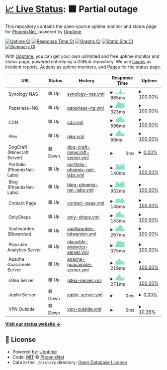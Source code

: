 # [📈 Live Status](https://Phoenix-Net.github.io/PhoenixNet-Status-Page): <!--live status--> **🟧 Partial outage**

This repository contains the open-source uptime monitor and status page for [PhoenixNet](https://phoenixnet.tech), powered by [Upptime](https://github.com/upptime/upptime).

[![Uptime CI](https://github.com/Phoenix-Net/PhoenixNet-Status-Page/workflows/Uptime%20CI/badge.svg)](https://github.com/Phoenix-Net/PhoenixNet-Status-Page/actions?query=workflow%3A%22Uptime+CI%22)
[![Response Time CI](https://github.com/Phoenix-Net/PhoenixNet-Status-Page/workflows/Response%20Time%20CI/badge.svg)](https://github.com/Phoenix-Net/PhoenixNet-Status-Page/actions?query=workflow%3A%22Response+Time+CI%22)
[![Graphs CI](https://github.com/Phoenix-Net/PhoenixNet-Status-Page/workflows/Graphs%20CI/badge.svg)](https://github.com/Phoenix-Net/PhoenixNet-Status-Page/actions?query=workflow%3A%22Graphs+CI%22)
[![Static Site CI](https://github.com/Phoenix-Net/PhoenixNet-Status-Page/workflows/Static%20Site%20CI/badge.svg)](https://github.com/Phoenix-Net/PhoenixNet-Status-Page/actions?query=workflow%3A%22Static+Site+CI%22)
[![Summary CI](https://github.com/Phoenix-Net/PhoenixNet-Status-Page/workflows/Summary%20CI/badge.svg)](https://github.com/Phoenix-Net/PhoenixNet-Status-Page/actions?query=workflow%3A%22Summary+CI%22)

With [Upptime](https://upptime.js.org), you can get your own unlimited and free uptime monitor and status page, powered entirely by a GitHub repository. We use [Issues](https://github.com/Phoenix-Net/PhoenixNet-Status-Page/issues) as incident reports, [Actions](https://github.com/Phoenix-Net/PhoenixNet-Status-Page/actions) as uptime monitors, and [Pages](https://Phoenix-Net.github.io/PhoenixNet-Status-Page) for the status page.

<!--start: status pages-->
<!-- This summary is generated by Upptime (https://github.com/upptime/upptime) -->
<!-- Do not edit this manually, your changes will be overwritten -->
<!-- prettier-ignore -->
| URL | Status | History | Response Time | Uptime |
| --- | ------ | ------- | ------------- | ------ |
| <img alt="" src="https://www.synology.com/img/icon/favicon.png" height="13"> Synology NAS | 🟩 Up | [synology-nas.yml](https://github.com/Phoenix-Net/PhoenixNet-Status-Page/commits/HEAD/history/synology-nas.yml) | <details><summary><img alt="Response time graph" src="./graphs/synology-nas/response-time-week.png" height="20"> 865ms</summary><br><a href="https://status.phoenixnet.tech/history/synology-nas"><img alt="Response time 479" src="https://img.shields.io/endpoint?url=https%3A%2F%2Fraw.githubusercontent.com%2FPhoenix-Net%2FPhoenixNet-Status-Page%2FHEAD%2Fapi%2Fsynology-nas%2Fresponse-time.json"></a><br><a href="https://status.phoenixnet.tech/history/synology-nas"><img alt="24-hour response time 966" src="https://img.shields.io/endpoint?url=https%3A%2F%2Fraw.githubusercontent.com%2FPhoenix-Net%2FPhoenixNet-Status-Page%2FHEAD%2Fapi%2Fsynology-nas%2Fresponse-time-day.json"></a><br><a href="https://status.phoenixnet.tech/history/synology-nas"><img alt="7-day response time 865" src="https://img.shields.io/endpoint?url=https%3A%2F%2Fraw.githubusercontent.com%2FPhoenix-Net%2FPhoenixNet-Status-Page%2FHEAD%2Fapi%2Fsynology-nas%2Fresponse-time-week.json"></a><br><a href="https://status.phoenixnet.tech/history/synology-nas"><img alt="30-day response time 532" src="https://img.shields.io/endpoint?url=https%3A%2F%2Fraw.githubusercontent.com%2FPhoenix-Net%2FPhoenixNet-Status-Page%2FHEAD%2Fapi%2Fsynology-nas%2Fresponse-time-month.json"></a><br><a href="https://status.phoenixnet.tech/history/synology-nas"><img alt="1-year response time 479" src="https://img.shields.io/endpoint?url=https%3A%2F%2Fraw.githubusercontent.com%2FPhoenix-Net%2FPhoenixNet-Status-Page%2FHEAD%2Fapi%2Fsynology-nas%2Fresponse-time-year.json"></a></details> | <details><summary><a href="https://status.phoenixnet.tech/history/synology-nas">100.00%</a></summary><a href="https://status.phoenixnet.tech/history/synology-nas"><img alt="All-time uptime 99.72%" src="https://img.shields.io/endpoint?url=https%3A%2F%2Fraw.githubusercontent.com%2FPhoenix-Net%2FPhoenixNet-Status-Page%2FHEAD%2Fapi%2Fsynology-nas%2Fuptime.json"></a><br><a href="https://status.phoenixnet.tech/history/synology-nas"><img alt="24-hour uptime 100.00%" src="https://img.shields.io/endpoint?url=https%3A%2F%2Fraw.githubusercontent.com%2FPhoenix-Net%2FPhoenixNet-Status-Page%2FHEAD%2Fapi%2Fsynology-nas%2Fuptime-day.json"></a><br><a href="https://status.phoenixnet.tech/history/synology-nas"><img alt="7-day uptime 100.00%" src="https://img.shields.io/endpoint?url=https%3A%2F%2Fraw.githubusercontent.com%2FPhoenix-Net%2FPhoenixNet-Status-Page%2FHEAD%2Fapi%2Fsynology-nas%2Fuptime-week.json"></a><br><a href="https://status.phoenixnet.tech/history/synology-nas"><img alt="30-day uptime 100.00%" src="https://img.shields.io/endpoint?url=https%3A%2F%2Fraw.githubusercontent.com%2FPhoenix-Net%2FPhoenixNet-Status-Page%2FHEAD%2Fapi%2Fsynology-nas%2Fuptime-month.json"></a><br><a href="https://status.phoenixnet.tech/history/synology-nas"><img alt="1-year uptime 99.72%" src="https://img.shields.io/endpoint?url=https%3A%2F%2Fraw.githubusercontent.com%2FPhoenix-Net%2FPhoenixNet-Status-Page%2FHEAD%2Fapi%2Fsynology-nas%2Fuptime-year.json"></a></details>
| <img alt="" src="https://receipts.gsheps.com/favicon.ico" height="13"> Paperless-NG | 🟩 Up | [paperless-ng.yml](https://github.com/Phoenix-Net/PhoenixNet-Status-Page/commits/HEAD/history/paperless-ng.yml) | <details><summary><img alt="Response time graph" src="./graphs/paperless-ng/response-time-week.png" height="20"> 323ms</summary><br><a href="https://status.phoenixnet.tech/history/paperless-ng"><img alt="Response time 362" src="https://img.shields.io/endpoint?url=https%3A%2F%2Fraw.githubusercontent.com%2FPhoenix-Net%2FPhoenixNet-Status-Page%2FHEAD%2Fapi%2Fpaperless-ng%2Fresponse-time.json"></a><br><a href="https://status.phoenixnet.tech/history/paperless-ng"><img alt="24-hour response time 327" src="https://img.shields.io/endpoint?url=https%3A%2F%2Fraw.githubusercontent.com%2FPhoenix-Net%2FPhoenixNet-Status-Page%2FHEAD%2Fapi%2Fpaperless-ng%2Fresponse-time-day.json"></a><br><a href="https://status.phoenixnet.tech/history/paperless-ng"><img alt="7-day response time 323" src="https://img.shields.io/endpoint?url=https%3A%2F%2Fraw.githubusercontent.com%2FPhoenix-Net%2FPhoenixNet-Status-Page%2FHEAD%2Fapi%2Fpaperless-ng%2Fresponse-time-week.json"></a><br><a href="https://status.phoenixnet.tech/history/paperless-ng"><img alt="30-day response time 312" src="https://img.shields.io/endpoint?url=https%3A%2F%2Fraw.githubusercontent.com%2FPhoenix-Net%2FPhoenixNet-Status-Page%2FHEAD%2Fapi%2Fpaperless-ng%2Fresponse-time-month.json"></a><br><a href="https://status.phoenixnet.tech/history/paperless-ng"><img alt="1-year response time 362" src="https://img.shields.io/endpoint?url=https%3A%2F%2Fraw.githubusercontent.com%2FPhoenix-Net%2FPhoenixNet-Status-Page%2FHEAD%2Fapi%2Fpaperless-ng%2Fresponse-time-year.json"></a></details> | <details><summary><a href="https://status.phoenixnet.tech/history/paperless-ng">100.00%</a></summary><a href="https://status.phoenixnet.tech/history/paperless-ng"><img alt="All-time uptime 99.68%" src="https://img.shields.io/endpoint?url=https%3A%2F%2Fraw.githubusercontent.com%2FPhoenix-Net%2FPhoenixNet-Status-Page%2FHEAD%2Fapi%2Fpaperless-ng%2Fuptime.json"></a><br><a href="https://status.phoenixnet.tech/history/paperless-ng"><img alt="24-hour uptime 100.00%" src="https://img.shields.io/endpoint?url=https%3A%2F%2Fraw.githubusercontent.com%2FPhoenix-Net%2FPhoenixNet-Status-Page%2FHEAD%2Fapi%2Fpaperless-ng%2Fuptime-day.json"></a><br><a href="https://status.phoenixnet.tech/history/paperless-ng"><img alt="7-day uptime 100.00%" src="https://img.shields.io/endpoint?url=https%3A%2F%2Fraw.githubusercontent.com%2FPhoenix-Net%2FPhoenixNet-Status-Page%2FHEAD%2Fapi%2Fpaperless-ng%2Fuptime-week.json"></a><br><a href="https://status.phoenixnet.tech/history/paperless-ng"><img alt="30-day uptime 99.63%" src="https://img.shields.io/endpoint?url=https%3A%2F%2Fraw.githubusercontent.com%2FPhoenix-Net%2FPhoenixNet-Status-Page%2FHEAD%2Fapi%2Fpaperless-ng%2Fuptime-month.json"></a><br><a href="https://status.phoenixnet.tech/history/paperless-ng"><img alt="1-year uptime 99.68%" src="https://img.shields.io/endpoint?url=https%3A%2F%2Fraw.githubusercontent.com%2FPhoenix-Net%2FPhoenixNet-Status-Page%2FHEAD%2Fapi%2Fpaperless-ng%2Fuptime-year.json"></a></details>
| <img alt="" src="https://cdn.gsheps.com/static/images/favicon-16x16.png" height="13"> CDN | 🟩 Up | [cdn.yml](https://github.com/Phoenix-Net/PhoenixNet-Status-Page/commits/HEAD/history/cdn.yml) | <details><summary><img alt="Response time graph" src="./graphs/cdn/response-time-week.png" height="20"> 596ms</summary><br><a href="https://status.phoenixnet.tech/history/cdn"><img alt="Response time 494" src="https://img.shields.io/endpoint?url=https%3A%2F%2Fraw.githubusercontent.com%2FPhoenix-Net%2FPhoenixNet-Status-Page%2FHEAD%2Fapi%2Fcdn%2Fresponse-time.json"></a><br><a href="https://status.phoenixnet.tech/history/cdn"><img alt="24-hour response time 644" src="https://img.shields.io/endpoint?url=https%3A%2F%2Fraw.githubusercontent.com%2FPhoenix-Net%2FPhoenixNet-Status-Page%2FHEAD%2Fapi%2Fcdn%2Fresponse-time-day.json"></a><br><a href="https://status.phoenixnet.tech/history/cdn"><img alt="7-day response time 596" src="https://img.shields.io/endpoint?url=https%3A%2F%2Fraw.githubusercontent.com%2FPhoenix-Net%2FPhoenixNet-Status-Page%2FHEAD%2Fapi%2Fcdn%2Fresponse-time-week.json"></a><br><a href="https://status.phoenixnet.tech/history/cdn"><img alt="30-day response time 530" src="https://img.shields.io/endpoint?url=https%3A%2F%2Fraw.githubusercontent.com%2FPhoenix-Net%2FPhoenixNet-Status-Page%2FHEAD%2Fapi%2Fcdn%2Fresponse-time-month.json"></a><br><a href="https://status.phoenixnet.tech/history/cdn"><img alt="1-year response time 494" src="https://img.shields.io/endpoint?url=https%3A%2F%2Fraw.githubusercontent.com%2FPhoenix-Net%2FPhoenixNet-Status-Page%2FHEAD%2Fapi%2Fcdn%2Fresponse-time-year.json"></a></details> | <details><summary><a href="https://status.phoenixnet.tech/history/cdn">100.00%</a></summary><a href="https://status.phoenixnet.tech/history/cdn"><img alt="All-time uptime 99.73%" src="https://img.shields.io/endpoint?url=https%3A%2F%2Fraw.githubusercontent.com%2FPhoenix-Net%2FPhoenixNet-Status-Page%2FHEAD%2Fapi%2Fcdn%2Fuptime.json"></a><br><a href="https://status.phoenixnet.tech/history/cdn"><img alt="24-hour uptime 100.00%" src="https://img.shields.io/endpoint?url=https%3A%2F%2Fraw.githubusercontent.com%2FPhoenix-Net%2FPhoenixNet-Status-Page%2FHEAD%2Fapi%2Fcdn%2Fuptime-day.json"></a><br><a href="https://status.phoenixnet.tech/history/cdn"><img alt="7-day uptime 100.00%" src="https://img.shields.io/endpoint?url=https%3A%2F%2Fraw.githubusercontent.com%2FPhoenix-Net%2FPhoenixNet-Status-Page%2FHEAD%2Fapi%2Fcdn%2Fuptime-week.json"></a><br><a href="https://status.phoenixnet.tech/history/cdn"><img alt="30-day uptime 100.00%" src="https://img.shields.io/endpoint?url=https%3A%2F%2Fraw.githubusercontent.com%2FPhoenix-Net%2FPhoenixNet-Status-Page%2FHEAD%2Fapi%2Fcdn%2Fuptime-month.json"></a><br><a href="https://status.phoenixnet.tech/history/cdn"><img alt="1-year uptime 99.73%" src="https://img.shields.io/endpoint?url=https%3A%2F%2Fraw.githubusercontent.com%2FPhoenix-Net%2FPhoenixNet-Status-Page%2FHEAD%2Fapi%2Fcdn%2Fuptime-year.json"></a></details>
| <img alt="" src="https://www.plex.tv/wp-content/themes/plex/assets/img/favicons/favicon-16x16.png" height="13"> Plex | 🟩 Up | [plex.yml](https://github.com/Phoenix-Net/PhoenixNet-Status-Page/commits/HEAD/history/plex.yml) | <details><summary><img alt="Response time graph" src="./graphs/plex/response-time-week.png" height="20"> 60ms</summary><br><a href="https://status.phoenixnet.tech/history/plex"><img alt="Response time 61" src="https://img.shields.io/endpoint?url=https%3A%2F%2Fraw.githubusercontent.com%2FPhoenix-Net%2FPhoenixNet-Status-Page%2FHEAD%2Fapi%2Fplex%2Fresponse-time.json"></a><br><a href="https://status.phoenixnet.tech/history/plex"><img alt="24-hour response time 41" src="https://img.shields.io/endpoint?url=https%3A%2F%2Fraw.githubusercontent.com%2FPhoenix-Net%2FPhoenixNet-Status-Page%2FHEAD%2Fapi%2Fplex%2Fresponse-time-day.json"></a><br><a href="https://status.phoenixnet.tech/history/plex"><img alt="7-day response time 60" src="https://img.shields.io/endpoint?url=https%3A%2F%2Fraw.githubusercontent.com%2FPhoenix-Net%2FPhoenixNet-Status-Page%2FHEAD%2Fapi%2Fplex%2Fresponse-time-week.json"></a><br><a href="https://status.phoenixnet.tech/history/plex"><img alt="30-day response time 60" src="https://img.shields.io/endpoint?url=https%3A%2F%2Fraw.githubusercontent.com%2FPhoenix-Net%2FPhoenixNet-Status-Page%2FHEAD%2Fapi%2Fplex%2Fresponse-time-month.json"></a><br><a href="https://status.phoenixnet.tech/history/plex"><img alt="1-year response time 61" src="https://img.shields.io/endpoint?url=https%3A%2F%2Fraw.githubusercontent.com%2FPhoenix-Net%2FPhoenixNet-Status-Page%2FHEAD%2Fapi%2Fplex%2Fresponse-time-year.json"></a></details> | <details><summary><a href="https://status.phoenixnet.tech/history/plex">100.00%</a></summary><a href="https://status.phoenixnet.tech/history/plex"><img alt="All-time uptime 99.90%" src="https://img.shields.io/endpoint?url=https%3A%2F%2Fraw.githubusercontent.com%2FPhoenix-Net%2FPhoenixNet-Status-Page%2FHEAD%2Fapi%2Fplex%2Fuptime.json"></a><br><a href="https://status.phoenixnet.tech/history/plex"><img alt="24-hour uptime 100.00%" src="https://img.shields.io/endpoint?url=https%3A%2F%2Fraw.githubusercontent.com%2FPhoenix-Net%2FPhoenixNet-Status-Page%2FHEAD%2Fapi%2Fplex%2Fuptime-day.json"></a><br><a href="https://status.phoenixnet.tech/history/plex"><img alt="7-day uptime 100.00%" src="https://img.shields.io/endpoint?url=https%3A%2F%2Fraw.githubusercontent.com%2FPhoenix-Net%2FPhoenixNet-Status-Page%2FHEAD%2Fapi%2Fplex%2Fuptime-week.json"></a><br><a href="https://status.phoenixnet.tech/history/plex"><img alt="30-day uptime 100.00%" src="https://img.shields.io/endpoint?url=https%3A%2F%2Fraw.githubusercontent.com%2FPhoenix-Net%2FPhoenixNet-Status-Page%2FHEAD%2Fapi%2Fplex%2Fuptime-month.json"></a><br><a href="https://status.phoenixnet.tech/history/plex"><img alt="1-year uptime 99.90%" src="https://img.shields.io/endpoint?url=https%3A%2F%2Fraw.githubusercontent.com%2FPhoenix-Net%2FPhoenixNet-Status-Page%2FHEAD%2Fapi%2Fplex%2Fuptime-year.json"></a></details>
| <img alt="" src="https://www.minecraft.net/etc.clientlibs/minecraft/clientlibs/main/resources/favicon-16x16.png" height="13"> DogCraft (Minecraft Server) | 🟥 Down | [dog-craft-minecraft-server.yml](https://github.com/Phoenix-Net/PhoenixNet-Status-Page/commits/HEAD/history/dog-craft-minecraft-server.yml) | <details><summary><img alt="Response time graph" src="./graphs/dog-craft-minecraft-server/response-time-week.png" height="20"> 0ms</summary><br><a href="https://status.phoenixnet.tech/history/dog-craft-minecraft-server"><img alt="Response time 83" src="https://img.shields.io/endpoint?url=https%3A%2F%2Fraw.githubusercontent.com%2FPhoenix-Net%2FPhoenixNet-Status-Page%2FHEAD%2Fapi%2Fdog-craft-minecraft-server%2Fresponse-time.json"></a><br><a href="https://status.phoenixnet.tech/history/dog-craft-minecraft-server"><img alt="24-hour response time 0" src="https://img.shields.io/endpoint?url=https%3A%2F%2Fraw.githubusercontent.com%2FPhoenix-Net%2FPhoenixNet-Status-Page%2FHEAD%2Fapi%2Fdog-craft-minecraft-server%2Fresponse-time-day.json"></a><br><a href="https://status.phoenixnet.tech/history/dog-craft-minecraft-server"><img alt="7-day response time 0" src="https://img.shields.io/endpoint?url=https%3A%2F%2Fraw.githubusercontent.com%2FPhoenix-Net%2FPhoenixNet-Status-Page%2FHEAD%2Fapi%2Fdog-craft-minecraft-server%2Fresponse-time-week.json"></a><br><a href="https://status.phoenixnet.tech/history/dog-craft-minecraft-server"><img alt="30-day response time 0" src="https://img.shields.io/endpoint?url=https%3A%2F%2Fraw.githubusercontent.com%2FPhoenix-Net%2FPhoenixNet-Status-Page%2FHEAD%2Fapi%2Fdog-craft-minecraft-server%2Fresponse-time-month.json"></a><br><a href="https://status.phoenixnet.tech/history/dog-craft-minecraft-server"><img alt="1-year response time 83" src="https://img.shields.io/endpoint?url=https%3A%2F%2Fraw.githubusercontent.com%2FPhoenix-Net%2FPhoenixNet-Status-Page%2FHEAD%2Fapi%2Fdog-craft-minecraft-server%2Fresponse-time-year.json"></a></details> | <details><summary><a href="https://status.phoenixnet.tech/history/dog-craft-minecraft-server">0.00%</a></summary><a href="https://status.phoenixnet.tech/history/dog-craft-minecraft-server"><img alt="All-time uptime 76.62%" src="https://img.shields.io/endpoint?url=https%3A%2F%2Fraw.githubusercontent.com%2FPhoenix-Net%2FPhoenixNet-Status-Page%2FHEAD%2Fapi%2Fdog-craft-minecraft-server%2Fuptime.json"></a><br><a href="https://status.phoenixnet.tech/history/dog-craft-minecraft-server"><img alt="24-hour uptime 0.00%" src="https://img.shields.io/endpoint?url=https%3A%2F%2Fraw.githubusercontent.com%2FPhoenix-Net%2FPhoenixNet-Status-Page%2FHEAD%2Fapi%2Fdog-craft-minecraft-server%2Fuptime-day.json"></a><br><a href="https://status.phoenixnet.tech/history/dog-craft-minecraft-server"><img alt="7-day uptime 0.00%" src="https://img.shields.io/endpoint?url=https%3A%2F%2Fraw.githubusercontent.com%2FPhoenix-Net%2FPhoenixNet-Status-Page%2FHEAD%2Fapi%2Fdog-craft-minecraft-server%2Fuptime-week.json"></a><br><a href="https://status.phoenixnet.tech/history/dog-craft-minecraft-server"><img alt="30-day uptime 1.38%" src="https://img.shields.io/endpoint?url=https%3A%2F%2Fraw.githubusercontent.com%2FPhoenix-Net%2FPhoenixNet-Status-Page%2FHEAD%2Fapi%2Fdog-craft-minecraft-server%2Fuptime-month.json"></a><br><a href="https://status.phoenixnet.tech/history/dog-craft-minecraft-server"><img alt="1-year uptime 76.62%" src="https://img.shields.io/endpoint?url=https%3A%2F%2Fraw.githubusercontent.com%2FPhoenix-Net%2FPhoenixNet-Status-Page%2FHEAD%2Fapi%2Fdog-craft-minecraft-server%2Fuptime-year.json"></a></details>
| <img alt="" src="https://phoenixnet.tech/assets/img/phoenixnet.ico" height="13"> Portfolio (PhoenixNet-Labs) | 🟩 Up | [portfolio-phoenix-net-labs.yml](https://github.com/Phoenix-Net/PhoenixNet-Status-Page/commits/HEAD/history/portfolio-phoenix-net-labs.yml) | <details><summary><img alt="Response time graph" src="./graphs/portfolio-phoenix-net-labs/response-time-week.png" height="20"> 140ms</summary><br><a href="https://status.phoenixnet.tech/history/portfolio-phoenix-net-labs"><img alt="Response time 136" src="https://img.shields.io/endpoint?url=https%3A%2F%2Fraw.githubusercontent.com%2FPhoenix-Net%2FPhoenixNet-Status-Page%2FHEAD%2Fapi%2Fportfolio-phoenix-net-labs%2Fresponse-time.json"></a><br><a href="https://status.phoenixnet.tech/history/portfolio-phoenix-net-labs"><img alt="24-hour response time 147" src="https://img.shields.io/endpoint?url=https%3A%2F%2Fraw.githubusercontent.com%2FPhoenix-Net%2FPhoenixNet-Status-Page%2FHEAD%2Fapi%2Fportfolio-phoenix-net-labs%2Fresponse-time-day.json"></a><br><a href="https://status.phoenixnet.tech/history/portfolio-phoenix-net-labs"><img alt="7-day response time 140" src="https://img.shields.io/endpoint?url=https%3A%2F%2Fraw.githubusercontent.com%2FPhoenix-Net%2FPhoenixNet-Status-Page%2FHEAD%2Fapi%2Fportfolio-phoenix-net-labs%2Fresponse-time-week.json"></a><br><a href="https://status.phoenixnet.tech/history/portfolio-phoenix-net-labs"><img alt="30-day response time 161" src="https://img.shields.io/endpoint?url=https%3A%2F%2Fraw.githubusercontent.com%2FPhoenix-Net%2FPhoenixNet-Status-Page%2FHEAD%2Fapi%2Fportfolio-phoenix-net-labs%2Fresponse-time-month.json"></a><br><a href="https://status.phoenixnet.tech/history/portfolio-phoenix-net-labs"><img alt="1-year response time 136" src="https://img.shields.io/endpoint?url=https%3A%2F%2Fraw.githubusercontent.com%2FPhoenix-Net%2FPhoenixNet-Status-Page%2FHEAD%2Fapi%2Fportfolio-phoenix-net-labs%2Fresponse-time-year.json"></a></details> | <details><summary><a href="https://status.phoenixnet.tech/history/portfolio-phoenix-net-labs">100.00%</a></summary><a href="https://status.phoenixnet.tech/history/portfolio-phoenix-net-labs"><img alt="All-time uptime 99.95%" src="https://img.shields.io/endpoint?url=https%3A%2F%2Fraw.githubusercontent.com%2FPhoenix-Net%2FPhoenixNet-Status-Page%2FHEAD%2Fapi%2Fportfolio-phoenix-net-labs%2Fuptime.json"></a><br><a href="https://status.phoenixnet.tech/history/portfolio-phoenix-net-labs"><img alt="24-hour uptime 100.00%" src="https://img.shields.io/endpoint?url=https%3A%2F%2Fraw.githubusercontent.com%2FPhoenix-Net%2FPhoenixNet-Status-Page%2FHEAD%2Fapi%2Fportfolio-phoenix-net-labs%2Fuptime-day.json"></a><br><a href="https://status.phoenixnet.tech/history/portfolio-phoenix-net-labs"><img alt="7-day uptime 100.00%" src="https://img.shields.io/endpoint?url=https%3A%2F%2Fraw.githubusercontent.com%2FPhoenix-Net%2FPhoenixNet-Status-Page%2FHEAD%2Fapi%2Fportfolio-phoenix-net-labs%2Fuptime-week.json"></a><br><a href="https://status.phoenixnet.tech/history/portfolio-phoenix-net-labs"><img alt="30-day uptime 99.67%" src="https://img.shields.io/endpoint?url=https%3A%2F%2Fraw.githubusercontent.com%2FPhoenix-Net%2FPhoenixNet-Status-Page%2FHEAD%2Fapi%2Fportfolio-phoenix-net-labs%2Fuptime-month.json"></a><br><a href="https://status.phoenixnet.tech/history/portfolio-phoenix-net-labs"><img alt="1-year uptime 99.95%" src="https://img.shields.io/endpoint?url=https%3A%2F%2Fraw.githubusercontent.com%2FPhoenix-Net%2FPhoenixNet-Status-Page%2FHEAD%2Fapi%2Fportfolio-phoenix-net-labs%2Fuptime-year.json"></a></details>
| <img alt="" src="https://phoenixnet.tech/assets/img/phoenixnet.ico" height="13"> Blog (PhoenixNet-Labs) | 🟩 Up | [blog-phoenix-net-labs.yml](https://github.com/Phoenix-Net/PhoenixNet-Status-Page/commits/HEAD/history/blog-phoenix-net-labs.yml) | <details><summary><img alt="Response time graph" src="./graphs/blog-phoenix-net-labs/response-time-week.png" height="20"> 932ms</summary><br><a href="https://status.phoenixnet.tech/history/blog-phoenix-net-labs"><img alt="Response time 958" src="https://img.shields.io/endpoint?url=https%3A%2F%2Fraw.githubusercontent.com%2FPhoenix-Net%2FPhoenixNet-Status-Page%2FHEAD%2Fapi%2Fblog-phoenix-net-labs%2Fresponse-time.json"></a><br><a href="https://status.phoenixnet.tech/history/blog-phoenix-net-labs"><img alt="24-hour response time 755" src="https://img.shields.io/endpoint?url=https%3A%2F%2Fraw.githubusercontent.com%2FPhoenix-Net%2FPhoenixNet-Status-Page%2FHEAD%2Fapi%2Fblog-phoenix-net-labs%2Fresponse-time-day.json"></a><br><a href="https://status.phoenixnet.tech/history/blog-phoenix-net-labs"><img alt="7-day response time 932" src="https://img.shields.io/endpoint?url=https%3A%2F%2Fraw.githubusercontent.com%2FPhoenix-Net%2FPhoenixNet-Status-Page%2FHEAD%2Fapi%2Fblog-phoenix-net-labs%2Fresponse-time-week.json"></a><br><a href="https://status.phoenixnet.tech/history/blog-phoenix-net-labs"><img alt="30-day response time 776" src="https://img.shields.io/endpoint?url=https%3A%2F%2Fraw.githubusercontent.com%2FPhoenix-Net%2FPhoenixNet-Status-Page%2FHEAD%2Fapi%2Fblog-phoenix-net-labs%2Fresponse-time-month.json"></a><br><a href="https://status.phoenixnet.tech/history/blog-phoenix-net-labs"><img alt="1-year response time 958" src="https://img.shields.io/endpoint?url=https%3A%2F%2Fraw.githubusercontent.com%2FPhoenix-Net%2FPhoenixNet-Status-Page%2FHEAD%2Fapi%2Fblog-phoenix-net-labs%2Fresponse-time-year.json"></a></details> | <details><summary><a href="https://status.phoenixnet.tech/history/blog-phoenix-net-labs">100.00%</a></summary><a href="https://status.phoenixnet.tech/history/blog-phoenix-net-labs"><img alt="All-time uptime 99.79%" src="https://img.shields.io/endpoint?url=https%3A%2F%2Fraw.githubusercontent.com%2FPhoenix-Net%2FPhoenixNet-Status-Page%2FHEAD%2Fapi%2Fblog-phoenix-net-labs%2Fuptime.json"></a><br><a href="https://status.phoenixnet.tech/history/blog-phoenix-net-labs"><img alt="24-hour uptime 100.00%" src="https://img.shields.io/endpoint?url=https%3A%2F%2Fraw.githubusercontent.com%2FPhoenix-Net%2FPhoenixNet-Status-Page%2FHEAD%2Fapi%2Fblog-phoenix-net-labs%2Fuptime-day.json"></a><br><a href="https://status.phoenixnet.tech/history/blog-phoenix-net-labs"><img alt="7-day uptime 100.00%" src="https://img.shields.io/endpoint?url=https%3A%2F%2Fraw.githubusercontent.com%2FPhoenix-Net%2FPhoenixNet-Status-Page%2FHEAD%2Fapi%2Fblog-phoenix-net-labs%2Fuptime-week.json"></a><br><a href="https://status.phoenixnet.tech/history/blog-phoenix-net-labs"><img alt="30-day uptime 99.67%" src="https://img.shields.io/endpoint?url=https%3A%2F%2Fraw.githubusercontent.com%2FPhoenix-Net%2FPhoenixNet-Status-Page%2FHEAD%2Fapi%2Fblog-phoenix-net-labs%2Fuptime-month.json"></a><br><a href="https://status.phoenixnet.tech/history/blog-phoenix-net-labs"><img alt="1-year uptime 99.79%" src="https://img.shields.io/endpoint?url=https%3A%2F%2Fraw.githubusercontent.com%2FPhoenix-Net%2FPhoenixNet-Status-Page%2FHEAD%2Fapi%2Fblog-phoenix-net-labs%2Fuptime-year.json"></a></details>
| <img alt="" src="https://gsheps.net/assets/favicon.ico" height="13"> Contact Page | 🟩 Up | [contact-page.yml](https://github.com/Phoenix-Net/PhoenixNet-Status-Page/commits/HEAD/history/contact-page.yml) | <details><summary><img alt="Response time graph" src="./graphs/contact-page/response-time-week.png" height="20"> 148ms</summary><br><a href="https://status.phoenixnet.tech/history/contact-page"><img alt="Response time 153" src="https://img.shields.io/endpoint?url=https%3A%2F%2Fraw.githubusercontent.com%2FPhoenix-Net%2FPhoenixNet-Status-Page%2FHEAD%2Fapi%2Fcontact-page%2Fresponse-time.json"></a><br><a href="https://status.phoenixnet.tech/history/contact-page"><img alt="24-hour response time 127" src="https://img.shields.io/endpoint?url=https%3A%2F%2Fraw.githubusercontent.com%2FPhoenix-Net%2FPhoenixNet-Status-Page%2FHEAD%2Fapi%2Fcontact-page%2Fresponse-time-day.json"></a><br><a href="https://status.phoenixnet.tech/history/contact-page"><img alt="7-day response time 148" src="https://img.shields.io/endpoint?url=https%3A%2F%2Fraw.githubusercontent.com%2FPhoenix-Net%2FPhoenixNet-Status-Page%2FHEAD%2Fapi%2Fcontact-page%2Fresponse-time-week.json"></a><br><a href="https://status.phoenixnet.tech/history/contact-page"><img alt="30-day response time 139" src="https://img.shields.io/endpoint?url=https%3A%2F%2Fraw.githubusercontent.com%2FPhoenix-Net%2FPhoenixNet-Status-Page%2FHEAD%2Fapi%2Fcontact-page%2Fresponse-time-month.json"></a><br><a href="https://status.phoenixnet.tech/history/contact-page"><img alt="1-year response time 153" src="https://img.shields.io/endpoint?url=https%3A%2F%2Fraw.githubusercontent.com%2FPhoenix-Net%2FPhoenixNet-Status-Page%2FHEAD%2Fapi%2Fcontact-page%2Fresponse-time-year.json"></a></details> | <details><summary><a href="https://status.phoenixnet.tech/history/contact-page">100.00%</a></summary><a href="https://status.phoenixnet.tech/history/contact-page"><img alt="All-time uptime 99.96%" src="https://img.shields.io/endpoint?url=https%3A%2F%2Fraw.githubusercontent.com%2FPhoenix-Net%2FPhoenixNet-Status-Page%2FHEAD%2Fapi%2Fcontact-page%2Fuptime.json"></a><br><a href="https://status.phoenixnet.tech/history/contact-page"><img alt="24-hour uptime 100.00%" src="https://img.shields.io/endpoint?url=https%3A%2F%2Fraw.githubusercontent.com%2FPhoenix-Net%2FPhoenixNet-Status-Page%2FHEAD%2Fapi%2Fcontact-page%2Fuptime-day.json"></a><br><a href="https://status.phoenixnet.tech/history/contact-page"><img alt="7-day uptime 100.00%" src="https://img.shields.io/endpoint?url=https%3A%2F%2Fraw.githubusercontent.com%2FPhoenix-Net%2FPhoenixNet-Status-Page%2FHEAD%2Fapi%2Fcontact-page%2Fuptime-week.json"></a><br><a href="https://status.phoenixnet.tech/history/contact-page"><img alt="30-day uptime 99.67%" src="https://img.shields.io/endpoint?url=https%3A%2F%2Fraw.githubusercontent.com%2FPhoenix-Net%2FPhoenixNet-Status-Page%2FHEAD%2Fapi%2Fcontact-page%2Fuptime-month.json"></a><br><a href="https://status.phoenixnet.tech/history/contact-page"><img alt="1-year uptime 99.96%" src="https://img.shields.io/endpoint?url=https%3A%2F%2Fraw.githubusercontent.com%2FPhoenix-Net%2FPhoenixNet-Status-Page%2FHEAD%2Fapi%2Fcontact-page%2Fuptime-year.json"></a></details>
| <img alt="" src="https://onlysheps.com/img/favicon.ico" height="13"> OnlySheps | 🟩 Up | [only-sheps.yml](https://github.com/Phoenix-Net/PhoenixNet-Status-Page/commits/HEAD/history/only-sheps.yml) | <details><summary><img alt="Response time graph" src="./graphs/only-sheps/response-time-week.png" height="20"> 153ms</summary><br><a href="https://status.phoenixnet.tech/history/only-sheps"><img alt="Response time 169" src="https://img.shields.io/endpoint?url=https%3A%2F%2Fraw.githubusercontent.com%2FPhoenix-Net%2FPhoenixNet-Status-Page%2FHEAD%2Fapi%2Fonly-sheps%2Fresponse-time.json"></a><br><a href="https://status.phoenixnet.tech/history/only-sheps"><img alt="24-hour response time 102" src="https://img.shields.io/endpoint?url=https%3A%2F%2Fraw.githubusercontent.com%2FPhoenix-Net%2FPhoenixNet-Status-Page%2FHEAD%2Fapi%2Fonly-sheps%2Fresponse-time-day.json"></a><br><a href="https://status.phoenixnet.tech/history/only-sheps"><img alt="7-day response time 153" src="https://img.shields.io/endpoint?url=https%3A%2F%2Fraw.githubusercontent.com%2FPhoenix-Net%2FPhoenixNet-Status-Page%2FHEAD%2Fapi%2Fonly-sheps%2Fresponse-time-week.json"></a><br><a href="https://status.phoenixnet.tech/history/only-sheps"><img alt="30-day response time 178" src="https://img.shields.io/endpoint?url=https%3A%2F%2Fraw.githubusercontent.com%2FPhoenix-Net%2FPhoenixNet-Status-Page%2FHEAD%2Fapi%2Fonly-sheps%2Fresponse-time-month.json"></a><br><a href="https://status.phoenixnet.tech/history/only-sheps"><img alt="1-year response time 169" src="https://img.shields.io/endpoint?url=https%3A%2F%2Fraw.githubusercontent.com%2FPhoenix-Net%2FPhoenixNet-Status-Page%2FHEAD%2Fapi%2Fonly-sheps%2Fresponse-time-year.json"></a></details> | <details><summary><a href="https://status.phoenixnet.tech/history/only-sheps">100.00%</a></summary><a href="https://status.phoenixnet.tech/history/only-sheps"><img alt="All-time uptime 99.96%" src="https://img.shields.io/endpoint?url=https%3A%2F%2Fraw.githubusercontent.com%2FPhoenix-Net%2FPhoenixNet-Status-Page%2FHEAD%2Fapi%2Fonly-sheps%2Fuptime.json"></a><br><a href="https://status.phoenixnet.tech/history/only-sheps"><img alt="24-hour uptime 100.00%" src="https://img.shields.io/endpoint?url=https%3A%2F%2Fraw.githubusercontent.com%2FPhoenix-Net%2FPhoenixNet-Status-Page%2FHEAD%2Fapi%2Fonly-sheps%2Fuptime-day.json"></a><br><a href="https://status.phoenixnet.tech/history/only-sheps"><img alt="7-day uptime 100.00%" src="https://img.shields.io/endpoint?url=https%3A%2F%2Fraw.githubusercontent.com%2FPhoenix-Net%2FPhoenixNet-Status-Page%2FHEAD%2Fapi%2Fonly-sheps%2Fuptime-week.json"></a><br><a href="https://status.phoenixnet.tech/history/only-sheps"><img alt="30-day uptime 99.63%" src="https://img.shields.io/endpoint?url=https%3A%2F%2Fraw.githubusercontent.com%2FPhoenix-Net%2FPhoenixNet-Status-Page%2FHEAD%2Fapi%2Fonly-sheps%2Fuptime-month.json"></a><br><a href="https://status.phoenixnet.tech/history/only-sheps"><img alt="1-year uptime 99.96%" src="https://img.shields.io/endpoint?url=https%3A%2F%2Fraw.githubusercontent.com%2FPhoenix-Net%2FPhoenixNet-Status-Page%2FHEAD%2Fapi%2Fonly-sheps%2Fuptime-year.json"></a></details>
| <img alt="" src="https://vault.bitwarden.com/images/icons/favicon-16x16.png" height="13"> Vaultwarden (Bitwarden) | 🟩 Up | [vaultwarden-bitwarden.yml](https://github.com/Phoenix-Net/PhoenixNet-Status-Page/commits/HEAD/history/vaultwarden-bitwarden.yml) | <details><summary><img alt="Response time graph" src="./graphs/vaultwarden-bitwarden/response-time-week.png" height="20"> 267ms</summary><br><a href="https://status.phoenixnet.tech/history/vaultwarden-bitwarden"><img alt="Response time 227" src="https://img.shields.io/endpoint?url=https%3A%2F%2Fraw.githubusercontent.com%2FPhoenix-Net%2FPhoenixNet-Status-Page%2FHEAD%2Fapi%2Fvaultwarden-bitwarden%2Fresponse-time.json"></a><br><a href="https://status.phoenixnet.tech/history/vaultwarden-bitwarden"><img alt="24-hour response time 193" src="https://img.shields.io/endpoint?url=https%3A%2F%2Fraw.githubusercontent.com%2FPhoenix-Net%2FPhoenixNet-Status-Page%2FHEAD%2Fapi%2Fvaultwarden-bitwarden%2Fresponse-time-day.json"></a><br><a href="https://status.phoenixnet.tech/history/vaultwarden-bitwarden"><img alt="7-day response time 267" src="https://img.shields.io/endpoint?url=https%3A%2F%2Fraw.githubusercontent.com%2FPhoenix-Net%2FPhoenixNet-Status-Page%2FHEAD%2Fapi%2Fvaultwarden-bitwarden%2Fresponse-time-week.json"></a><br><a href="https://status.phoenixnet.tech/history/vaultwarden-bitwarden"><img alt="30-day response time 237" src="https://img.shields.io/endpoint?url=https%3A%2F%2Fraw.githubusercontent.com%2FPhoenix-Net%2FPhoenixNet-Status-Page%2FHEAD%2Fapi%2Fvaultwarden-bitwarden%2Fresponse-time-month.json"></a><br><a href="https://status.phoenixnet.tech/history/vaultwarden-bitwarden"><img alt="1-year response time 227" src="https://img.shields.io/endpoint?url=https%3A%2F%2Fraw.githubusercontent.com%2FPhoenix-Net%2FPhoenixNet-Status-Page%2FHEAD%2Fapi%2Fvaultwarden-bitwarden%2Fresponse-time-year.json"></a></details> | <details><summary><a href="https://status.phoenixnet.tech/history/vaultwarden-bitwarden">100.00%</a></summary><a href="https://status.phoenixnet.tech/history/vaultwarden-bitwarden"><img alt="All-time uptime 99.76%" src="https://img.shields.io/endpoint?url=https%3A%2F%2Fraw.githubusercontent.com%2FPhoenix-Net%2FPhoenixNet-Status-Page%2FHEAD%2Fapi%2Fvaultwarden-bitwarden%2Fuptime.json"></a><br><a href="https://status.phoenixnet.tech/history/vaultwarden-bitwarden"><img alt="24-hour uptime 100.00%" src="https://img.shields.io/endpoint?url=https%3A%2F%2Fraw.githubusercontent.com%2FPhoenix-Net%2FPhoenixNet-Status-Page%2FHEAD%2Fapi%2Fvaultwarden-bitwarden%2Fuptime-day.json"></a><br><a href="https://status.phoenixnet.tech/history/vaultwarden-bitwarden"><img alt="7-day uptime 100.00%" src="https://img.shields.io/endpoint?url=https%3A%2F%2Fraw.githubusercontent.com%2FPhoenix-Net%2FPhoenixNet-Status-Page%2FHEAD%2Fapi%2Fvaultwarden-bitwarden%2Fuptime-week.json"></a><br><a href="https://status.phoenixnet.tech/history/vaultwarden-bitwarden"><img alt="30-day uptime 100.00%" src="https://img.shields.io/endpoint?url=https%3A%2F%2Fraw.githubusercontent.com%2FPhoenix-Net%2FPhoenixNet-Status-Page%2FHEAD%2Fapi%2Fvaultwarden-bitwarden%2Fuptime-month.json"></a><br><a href="https://status.phoenixnet.tech/history/vaultwarden-bitwarden"><img alt="1-year uptime 99.76%" src="https://img.shields.io/endpoint?url=https%3A%2F%2Fraw.githubusercontent.com%2FPhoenix-Net%2FPhoenixNet-Status-Page%2FHEAD%2Fapi%2Fvaultwarden-bitwarden%2Fuptime-year.json"></a></details>
| <img alt="" src="https://plausible.io/assets/images/icon/favicon.png" height="13"> Plausible Analytics Server | 🟩 Up | [plausible-analytics-server.yml](https://github.com/Phoenix-Net/PhoenixNet-Status-Page/commits/HEAD/history/plausible-analytics-server.yml) | <details><summary><img alt="Response time graph" src="./graphs/plausible-analytics-server/response-time-week.png" height="20"> 375ms</summary><br><a href="https://status.phoenixnet.tech/history/plausible-analytics-server"><img alt="Response time 400" src="https://img.shields.io/endpoint?url=https%3A%2F%2Fraw.githubusercontent.com%2FPhoenix-Net%2FPhoenixNet-Status-Page%2FHEAD%2Fapi%2Fplausible-analytics-server%2Fresponse-time.json"></a><br><a href="https://status.phoenixnet.tech/history/plausible-analytics-server"><img alt="24-hour response time 360" src="https://img.shields.io/endpoint?url=https%3A%2F%2Fraw.githubusercontent.com%2FPhoenix-Net%2FPhoenixNet-Status-Page%2FHEAD%2Fapi%2Fplausible-analytics-server%2Fresponse-time-day.json"></a><br><a href="https://status.phoenixnet.tech/history/plausible-analytics-server"><img alt="7-day response time 375" src="https://img.shields.io/endpoint?url=https%3A%2F%2Fraw.githubusercontent.com%2FPhoenix-Net%2FPhoenixNet-Status-Page%2FHEAD%2Fapi%2Fplausible-analytics-server%2Fresponse-time-week.json"></a><br><a href="https://status.phoenixnet.tech/history/plausible-analytics-server"><img alt="30-day response time 333" src="https://img.shields.io/endpoint?url=https%3A%2F%2Fraw.githubusercontent.com%2FPhoenix-Net%2FPhoenixNet-Status-Page%2FHEAD%2Fapi%2Fplausible-analytics-server%2Fresponse-time-month.json"></a><br><a href="https://status.phoenixnet.tech/history/plausible-analytics-server"><img alt="1-year response time 400" src="https://img.shields.io/endpoint?url=https%3A%2F%2Fraw.githubusercontent.com%2FPhoenix-Net%2FPhoenixNet-Status-Page%2FHEAD%2Fapi%2Fplausible-analytics-server%2Fresponse-time-year.json"></a></details> | <details><summary><a href="https://status.phoenixnet.tech/history/plausible-analytics-server">100.00%</a></summary><a href="https://status.phoenixnet.tech/history/plausible-analytics-server"><img alt="All-time uptime 99.78%" src="https://img.shields.io/endpoint?url=https%3A%2F%2Fraw.githubusercontent.com%2FPhoenix-Net%2FPhoenixNet-Status-Page%2FHEAD%2Fapi%2Fplausible-analytics-server%2Fuptime.json"></a><br><a href="https://status.phoenixnet.tech/history/plausible-analytics-server"><img alt="24-hour uptime 100.00%" src="https://img.shields.io/endpoint?url=https%3A%2F%2Fraw.githubusercontent.com%2FPhoenix-Net%2FPhoenixNet-Status-Page%2FHEAD%2Fapi%2Fplausible-analytics-server%2Fuptime-day.json"></a><br><a href="https://status.phoenixnet.tech/history/plausible-analytics-server"><img alt="7-day uptime 100.00%" src="https://img.shields.io/endpoint?url=https%3A%2F%2Fraw.githubusercontent.com%2FPhoenix-Net%2FPhoenixNet-Status-Page%2FHEAD%2Fapi%2Fplausible-analytics-server%2Fuptime-week.json"></a><br><a href="https://status.phoenixnet.tech/history/plausible-analytics-server"><img alt="30-day uptime 99.63%" src="https://img.shields.io/endpoint?url=https%3A%2F%2Fraw.githubusercontent.com%2FPhoenix-Net%2FPhoenixNet-Status-Page%2FHEAD%2Fapi%2Fplausible-analytics-server%2Fuptime-month.json"></a><br><a href="https://status.phoenixnet.tech/history/plausible-analytics-server"><img alt="1-year uptime 99.78%" src="https://img.shields.io/endpoint?url=https%3A%2F%2Fraw.githubusercontent.com%2FPhoenix-Net%2FPhoenixNet-Status-Page%2FHEAD%2Fapi%2Fplausible-analytics-server%2Fuptime-year.json"></a></details>
| <img alt="" src="https://guacamole.apache.org/images/guacamole-logo-64.png" height="13"> Apache Guacamole Server | 🟩 Up | [apache-guacamole-server.yml](https://github.com/Phoenix-Net/PhoenixNet-Status-Page/commits/HEAD/history/apache-guacamole-server.yml) | <details><summary><img alt="Response time graph" src="./graphs/apache-guacamole-server/response-time-week.png" height="20"> 219ms</summary><br><a href="https://status.phoenixnet.tech/history/apache-guacamole-server"><img alt="Response time 238" src="https://img.shields.io/endpoint?url=https%3A%2F%2Fraw.githubusercontent.com%2FPhoenix-Net%2FPhoenixNet-Status-Page%2FHEAD%2Fapi%2Fapache-guacamole-server%2Fresponse-time.json"></a><br><a href="https://status.phoenixnet.tech/history/apache-guacamole-server"><img alt="24-hour response time 170" src="https://img.shields.io/endpoint?url=https%3A%2F%2Fraw.githubusercontent.com%2FPhoenix-Net%2FPhoenixNet-Status-Page%2FHEAD%2Fapi%2Fapache-guacamole-server%2Fresponse-time-day.json"></a><br><a href="https://status.phoenixnet.tech/history/apache-guacamole-server"><img alt="7-day response time 219" src="https://img.shields.io/endpoint?url=https%3A%2F%2Fraw.githubusercontent.com%2FPhoenix-Net%2FPhoenixNet-Status-Page%2FHEAD%2Fapi%2Fapache-guacamole-server%2Fresponse-time-week.json"></a><br><a href="https://status.phoenixnet.tech/history/apache-guacamole-server"><img alt="30-day response time 219" src="https://img.shields.io/endpoint?url=https%3A%2F%2Fraw.githubusercontent.com%2FPhoenix-Net%2FPhoenixNet-Status-Page%2FHEAD%2Fapi%2Fapache-guacamole-server%2Fresponse-time-month.json"></a><br><a href="https://status.phoenixnet.tech/history/apache-guacamole-server"><img alt="1-year response time 238" src="https://img.shields.io/endpoint?url=https%3A%2F%2Fraw.githubusercontent.com%2FPhoenix-Net%2FPhoenixNet-Status-Page%2FHEAD%2Fapi%2Fapache-guacamole-server%2Fresponse-time-year.json"></a></details> | <details><summary><a href="https://status.phoenixnet.tech/history/apache-guacamole-server">100.00%</a></summary><a href="https://status.phoenixnet.tech/history/apache-guacamole-server"><img alt="All-time uptime 99.84%" src="https://img.shields.io/endpoint?url=https%3A%2F%2Fraw.githubusercontent.com%2FPhoenix-Net%2FPhoenixNet-Status-Page%2FHEAD%2Fapi%2Fapache-guacamole-server%2Fuptime.json"></a><br><a href="https://status.phoenixnet.tech/history/apache-guacamole-server"><img alt="24-hour uptime 100.00%" src="https://img.shields.io/endpoint?url=https%3A%2F%2Fraw.githubusercontent.com%2FPhoenix-Net%2FPhoenixNet-Status-Page%2FHEAD%2Fapi%2Fapache-guacamole-server%2Fuptime-day.json"></a><br><a href="https://status.phoenixnet.tech/history/apache-guacamole-server"><img alt="7-day uptime 100.00%" src="https://img.shields.io/endpoint?url=https%3A%2F%2Fraw.githubusercontent.com%2FPhoenix-Net%2FPhoenixNet-Status-Page%2FHEAD%2Fapi%2Fapache-guacamole-server%2Fuptime-week.json"></a><br><a href="https://status.phoenixnet.tech/history/apache-guacamole-server"><img alt="30-day uptime 100.00%" src="https://img.shields.io/endpoint?url=https%3A%2F%2Fraw.githubusercontent.com%2FPhoenix-Net%2FPhoenixNet-Status-Page%2FHEAD%2Fapi%2Fapache-guacamole-server%2Fuptime-month.json"></a><br><a href="https://status.phoenixnet.tech/history/apache-guacamole-server"><img alt="1-year uptime 99.84%" src="https://img.shields.io/endpoint?url=https%3A%2F%2Fraw.githubusercontent.com%2FPhoenix-Net%2FPhoenixNet-Status-Page%2FHEAD%2Fapi%2Fapache-guacamole-server%2Fuptime-year.json"></a></details>
| <img alt="" src="https://gitea.io/images/favicon.png" height="13"> Gitea Server | 🟩 Up | [gitea-server.yml](https://github.com/Phoenix-Net/PhoenixNet-Status-Page/commits/HEAD/history/gitea-server.yml) | <details><summary><img alt="Response time graph" src="./graphs/gitea-server/response-time-week.png" height="20"> 271ms</summary><br><a href="https://status.phoenixnet.tech/history/gitea-server"><img alt="Response time 271" src="https://img.shields.io/endpoint?url=https%3A%2F%2Fraw.githubusercontent.com%2FPhoenix-Net%2FPhoenixNet-Status-Page%2FHEAD%2Fapi%2Fgitea-server%2Fresponse-time.json"></a><br><a href="https://status.phoenixnet.tech/history/gitea-server"><img alt="24-hour response time 195" src="https://img.shields.io/endpoint?url=https%3A%2F%2Fraw.githubusercontent.com%2FPhoenix-Net%2FPhoenixNet-Status-Page%2FHEAD%2Fapi%2Fgitea-server%2Fresponse-time-day.json"></a><br><a href="https://status.phoenixnet.tech/history/gitea-server"><img alt="7-day response time 271" src="https://img.shields.io/endpoint?url=https%3A%2F%2Fraw.githubusercontent.com%2FPhoenix-Net%2FPhoenixNet-Status-Page%2FHEAD%2Fapi%2Fgitea-server%2Fresponse-time-week.json"></a><br><a href="https://status.phoenixnet.tech/history/gitea-server"><img alt="30-day response time 274" src="https://img.shields.io/endpoint?url=https%3A%2F%2Fraw.githubusercontent.com%2FPhoenix-Net%2FPhoenixNet-Status-Page%2FHEAD%2Fapi%2Fgitea-server%2Fresponse-time-month.json"></a><br><a href="https://status.phoenixnet.tech/history/gitea-server"><img alt="1-year response time 271" src="https://img.shields.io/endpoint?url=https%3A%2F%2Fraw.githubusercontent.com%2FPhoenix-Net%2FPhoenixNet-Status-Page%2FHEAD%2Fapi%2Fgitea-server%2Fresponse-time-year.json"></a></details> | <details><summary><a href="https://status.phoenixnet.tech/history/gitea-server">100.00%</a></summary><a href="https://status.phoenixnet.tech/history/gitea-server"><img alt="All-time uptime 98.13%" src="https://img.shields.io/endpoint?url=https%3A%2F%2Fraw.githubusercontent.com%2FPhoenix-Net%2FPhoenixNet-Status-Page%2FHEAD%2Fapi%2Fgitea-server%2Fuptime.json"></a><br><a href="https://status.phoenixnet.tech/history/gitea-server"><img alt="24-hour uptime 100.00%" src="https://img.shields.io/endpoint?url=https%3A%2F%2Fraw.githubusercontent.com%2FPhoenix-Net%2FPhoenixNet-Status-Page%2FHEAD%2Fapi%2Fgitea-server%2Fuptime-day.json"></a><br><a href="https://status.phoenixnet.tech/history/gitea-server"><img alt="7-day uptime 100.00%" src="https://img.shields.io/endpoint?url=https%3A%2F%2Fraw.githubusercontent.com%2FPhoenix-Net%2FPhoenixNet-Status-Page%2FHEAD%2Fapi%2Fgitea-server%2Fuptime-week.json"></a><br><a href="https://status.phoenixnet.tech/history/gitea-server"><img alt="30-day uptime 100.00%" src="https://img.shields.io/endpoint?url=https%3A%2F%2Fraw.githubusercontent.com%2FPhoenix-Net%2FPhoenixNet-Status-Page%2FHEAD%2Fapi%2Fgitea-server%2Fuptime-month.json"></a><br><a href="https://status.phoenixnet.tech/history/gitea-server"><img alt="1-year uptime 98.13%" src="https://img.shields.io/endpoint?url=https%3A%2F%2Fraw.githubusercontent.com%2FPhoenix-Net%2FPhoenixNet-Status-Page%2FHEAD%2Fapi%2Fgitea-server%2Fuptime-year.json"></a></details>
| <img alt="" src="https://joplinapp.org/favicon.ico" height="13"> Joplin Server | 🟥 Down | [joplin-server.yml](https://github.com/Phoenix-Net/PhoenixNet-Status-Page/commits/HEAD/history/joplin-server.yml) | <details><summary><img alt="Response time graph" src="./graphs/joplin-server/response-time-week.png" height="20"> 0ms</summary><br><a href="https://status.phoenixnet.tech/history/joplin-server"><img alt="Response time 291" src="https://img.shields.io/endpoint?url=https%3A%2F%2Fraw.githubusercontent.com%2FPhoenix-Net%2FPhoenixNet-Status-Page%2FHEAD%2Fapi%2Fjoplin-server%2Fresponse-time.json"></a><br><a href="https://status.phoenixnet.tech/history/joplin-server"><img alt="24-hour response time 0" src="https://img.shields.io/endpoint?url=https%3A%2F%2Fraw.githubusercontent.com%2FPhoenix-Net%2FPhoenixNet-Status-Page%2FHEAD%2Fapi%2Fjoplin-server%2Fresponse-time-day.json"></a><br><a href="https://status.phoenixnet.tech/history/joplin-server"><img alt="7-day response time 0" src="https://img.shields.io/endpoint?url=https%3A%2F%2Fraw.githubusercontent.com%2FPhoenix-Net%2FPhoenixNet-Status-Page%2FHEAD%2Fapi%2Fjoplin-server%2Fresponse-time-week.json"></a><br><a href="https://status.phoenixnet.tech/history/joplin-server"><img alt="30-day response time 0" src="https://img.shields.io/endpoint?url=https%3A%2F%2Fraw.githubusercontent.com%2FPhoenix-Net%2FPhoenixNet-Status-Page%2FHEAD%2Fapi%2Fjoplin-server%2Fresponse-time-month.json"></a><br><a href="https://status.phoenixnet.tech/history/joplin-server"><img alt="1-year response time 291" src="https://img.shields.io/endpoint?url=https%3A%2F%2Fraw.githubusercontent.com%2FPhoenix-Net%2FPhoenixNet-Status-Page%2FHEAD%2Fapi%2Fjoplin-server%2Fresponse-time-year.json"></a></details> | <details><summary><a href="https://status.phoenixnet.tech/history/joplin-server">0.00%</a></summary><a href="https://status.phoenixnet.tech/history/joplin-server"><img alt="All-time uptime 80.56%" src="https://img.shields.io/endpoint?url=https%3A%2F%2Fraw.githubusercontent.com%2FPhoenix-Net%2FPhoenixNet-Status-Page%2FHEAD%2Fapi%2Fjoplin-server%2Fuptime.json"></a><br><a href="https://status.phoenixnet.tech/history/joplin-server"><img alt="24-hour uptime 0.00%" src="https://img.shields.io/endpoint?url=https%3A%2F%2Fraw.githubusercontent.com%2FPhoenix-Net%2FPhoenixNet-Status-Page%2FHEAD%2Fapi%2Fjoplin-server%2Fuptime-day.json"></a><br><a href="https://status.phoenixnet.tech/history/joplin-server"><img alt="7-day uptime 0.00%" src="https://img.shields.io/endpoint?url=https%3A%2F%2Fraw.githubusercontent.com%2FPhoenix-Net%2FPhoenixNet-Status-Page%2FHEAD%2Fapi%2Fjoplin-server%2Fuptime-week.json"></a><br><a href="https://status.phoenixnet.tech/history/joplin-server"><img alt="30-day uptime 1.38%" src="https://img.shields.io/endpoint?url=https%3A%2F%2Fraw.githubusercontent.com%2FPhoenix-Net%2FPhoenixNet-Status-Page%2FHEAD%2Fapi%2Fjoplin-server%2Fuptime-month.json"></a><br><a href="https://status.phoenixnet.tech/history/joplin-server"><img alt="1-year uptime 80.56%" src="https://img.shields.io/endpoint?url=https%3A%2F%2Fraw.githubusercontent.com%2FPhoenix-Net%2FPhoenixNet-Status-Page%2FHEAD%2Fapi%2Fjoplin-server%2Fuptime-year.json"></a></details>
| <img alt="" src="https://pritunl.com/favicon.ico" height="13"> VPN Outside | 🟥 Down | [vpn-outside.yml](https://github.com/Phoenix-Net/PhoenixNet-Status-Page/commits/HEAD/history/vpn-outside.yml) | <details><summary><img alt="Response time graph" src="./graphs/vpn-outside/response-time-week.png" height="20"> 0ms</summary><br><a href="https://status.phoenixnet.tech/history/vpn-outside"><img alt="Response time 304" src="https://img.shields.io/endpoint?url=https%3A%2F%2Fraw.githubusercontent.com%2FPhoenix-Net%2FPhoenixNet-Status-Page%2FHEAD%2Fapi%2Fvpn-outside%2Fresponse-time.json"></a><br><a href="https://status.phoenixnet.tech/history/vpn-outside"><img alt="24-hour response time 0" src="https://img.shields.io/endpoint?url=https%3A%2F%2Fraw.githubusercontent.com%2FPhoenix-Net%2FPhoenixNet-Status-Page%2FHEAD%2Fapi%2Fvpn-outside%2Fresponse-time-day.json"></a><br><a href="https://status.phoenixnet.tech/history/vpn-outside"><img alt="7-day response time 0" src="https://img.shields.io/endpoint?url=https%3A%2F%2Fraw.githubusercontent.com%2FPhoenix-Net%2FPhoenixNet-Status-Page%2FHEAD%2Fapi%2Fvpn-outside%2Fresponse-time-week.json"></a><br><a href="https://status.phoenixnet.tech/history/vpn-outside"><img alt="30-day response time 298" src="https://img.shields.io/endpoint?url=https%3A%2F%2Fraw.githubusercontent.com%2FPhoenix-Net%2FPhoenixNet-Status-Page%2FHEAD%2Fapi%2Fvpn-outside%2Fresponse-time-month.json"></a><br><a href="https://status.phoenixnet.tech/history/vpn-outside"><img alt="1-year response time 304" src="https://img.shields.io/endpoint?url=https%3A%2F%2Fraw.githubusercontent.com%2FPhoenix-Net%2FPhoenixNet-Status-Page%2FHEAD%2Fapi%2Fvpn-outside%2Fresponse-time-year.json"></a></details> | <details><summary><a href="https://status.phoenixnet.tech/history/vpn-outside">10.36%</a></summary><a href="https://status.phoenixnet.tech/history/vpn-outside"><img alt="All-time uptime 97.51%" src="https://img.shields.io/endpoint?url=https%3A%2F%2Fraw.githubusercontent.com%2FPhoenix-Net%2FPhoenixNet-Status-Page%2FHEAD%2Fapi%2Fvpn-outside%2Fuptime.json"></a><br><a href="https://status.phoenixnet.tech/history/vpn-outside"><img alt="24-hour uptime 0.00%" src="https://img.shields.io/endpoint?url=https%3A%2F%2Fraw.githubusercontent.com%2FPhoenix-Net%2FPhoenixNet-Status-Page%2FHEAD%2Fapi%2Fvpn-outside%2Fuptime-day.json"></a><br><a href="https://status.phoenixnet.tech/history/vpn-outside"><img alt="7-day uptime 10.36%" src="https://img.shields.io/endpoint?url=https%3A%2F%2Fraw.githubusercontent.com%2FPhoenix-Net%2FPhoenixNet-Status-Page%2FHEAD%2Fapi%2Fvpn-outside%2Fuptime-week.json"></a><br><a href="https://status.phoenixnet.tech/history/vpn-outside"><img alt="30-day uptime 79.37%" src="https://img.shields.io/endpoint?url=https%3A%2F%2Fraw.githubusercontent.com%2FPhoenix-Net%2FPhoenixNet-Status-Page%2FHEAD%2Fapi%2Fvpn-outside%2Fuptime-month.json"></a><br><a href="https://status.phoenixnet.tech/history/vpn-outside"><img alt="1-year uptime 97.51%" src="https://img.shields.io/endpoint?url=https%3A%2F%2Fraw.githubusercontent.com%2FPhoenix-Net%2FPhoenixNet-Status-Page%2FHEAD%2Fapi%2Fvpn-outside%2Fuptime-year.json"></a></details>

<!--end: status pages-->

[**Visit our status website →**](https://Phoenix-Net.github.io/PhoenixNet-Status-Page)

## 📄 License

- Powered by: [Upptime](https://github.com/upptime/upptime)
- Code: [MIT](./LICENSE) © [PhoenixNet](https://phoenixnet.tech)
- Data in the `./history` directory: [Open Database License](https://opendatacommons.org/licenses/odbl/1-0/)
